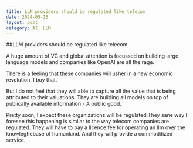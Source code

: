```yaml
---
title: LLM providers should be regulated like telecom
date: 2024-05-15
layout: post
category: AI, LLM
---
```


##LLM providers should be regulated like telecom

A huge amount of VC and global attention is focussed on building large language models and companies like OpenAI are all the rage. 

There is a feeling that these companies will usher in a new economic revolution. I buy that.

But I do not feel that they will able to capture all the value that is being attributed to their valuations. They are building all models on top of publically available information - A public good.

Pretty soon, I expect these organizations will be regulated.They sane way I foresee this happening is similar to the way telecom companies are regulated. They will have to pay a licence fee for operating an llm over the knowleghebase of humankind. And they will provide a commoditized service.



